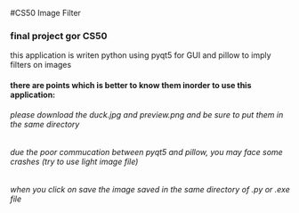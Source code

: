 #CS50 Image Filter
### final project gor CS50

this application is writen python using pyqt5 for GUI and pillow to imply filters on images

#### there are points which is better to know them inorder to use this application:
###### please download the duck.jpg and preview.png and be sure to put them in the same directory
###### due the poor commucation between pyqt5 and pillow, you may face some crashes (try to use light image file)
###### when you click on save the image saved in the same directory of .py or .exe file 



